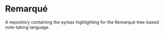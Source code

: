 # Remarqué
A repository containing the syntax highlighting for the Remarqué tree-based note-taking language.
